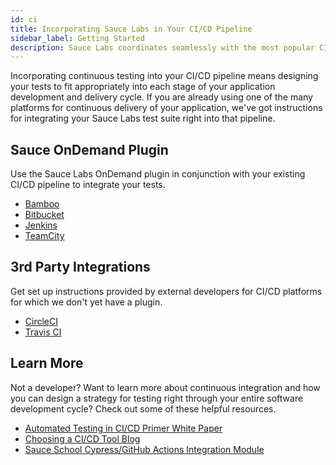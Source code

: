 ```yaml
---
id: ci
title: Incorporating Sauce Labs in Your CI/CD Pipeline
sidebar_label: Getting Started
description: Sauce Labs coordinates seamlessly with the most popular CI/CD platforms.
---
```


Incorporating continuous testing into your CI/CD pipeline means designing your tests to fit appropriately into each stage of your application development and delivery cycle. If you are already using one of the many platforms for continuous delivery of your application, we've got instructions for integrating your Sauce Labs test suite right into that pipeline.

<div className="box-wrapper" markdown="1">
  <div className="box box1 card">
    <div className="container">
    <h2>Sauce OnDemand Plugin</h2>
    <p>Use the Sauce Labs OnDemand plugin in conjunction with your existing CI/CD pipeline to integrate your tests.<br/>
      <ul>
        <li><a href="/ci/bamboo">Bamboo</a></li>
        <li><a href="/ci/bitbucket">Bitbucket</a></li>
        <li><a href="/ci/jenkins">Jenkins</a></li>
        <li><a href="/ci/teamcity">TeamCity</a></li>
      </ul></p>
    </div>
  </div>
  <div className="box box2 card">
    <div className="container">
    <h2>3rd Party Integrations</h2>
    <p>Get set up instructions provided by external developers for CI/CD platforms for which we don't yet have a plugin.<br/>
      <ul>
        <li><a href="https://circleci.com/integrations/saucelabs/">CircleCI</a></li>
        <li><a href="https://docs.travis-ci.com/user/sauce-connect/">Travis CI</a></li>
      </ul></p>
    </div>
  </div>
</div>
<div>
  <div className="box boxwidebottom card">
    <div className="container">
    <h2>Learn More</h2>
    <p>Not a developer? Want to learn more about continuous integration and how you can design a strategy for testing right through your entire software development cycle? Check out some of these helpful resources.<br/>
      <ul>
        <li><a href="https://saucelabs.com/resources/articles/automated-testing-in-cicd-a-continuous-integration-server-integration-primer">Automated Testing in CI/CD Primer White Paper</a></li>
        <li><a href="https://saucelabs.com/blog/choosing-a-ci-cd-tool">Choosing a CI/CD Tool Blog</a></li>
        <li><a href="https://training.saucelabs.com/codelabs/Module2-Testrunner/index.html?index=..%2F..saucectl#4">Sauce School Cypress/GitHub Actions Integration Module</a></li>
      </ul></p>
    </div>
  </div>
</div>
